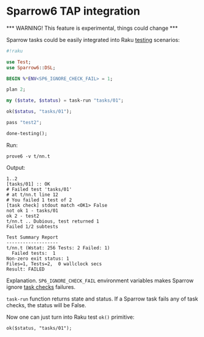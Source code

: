 # Sparrow6 TAP integration

*** WARNING! This feature is experimental, things could change ***

Sparrow tasks could be easily integrated into Raku [testing](https://docs.raku.org/language/testing) scenarios:

```raku
#!raku

use Test;
use Sparrow6::DSL;

BEGIN %*ENV<SP6_IGNORE_CHECK_FAIL> = 1;

plan 2;

my ($state, $status) = task-run "tasks/01";

ok($status, "tasks/01");

pass "test2";

done-testing();

```

Run:

```
prove6 -v t/nn.t
```

Output:

```
1..2
[tasks/01] :: OK
# Failed test 'tasks/01'
# at t/nn.t line 12
# You failed 1 test of 2
[task check] stdout match <OK1> False
not ok 1 - tasks/01
ok 2 - test2
t/nn.t .. Dubious, test returned 1
Failed 1/2 subtests

Test Summary Report
-------------------
t/nn.t (Wstat: 256 Tests: 2 Failed: 1)
  Failed tests:  1
Non-zero exit status: 1
Files=1, Tests=2,  0 wallclock secs
Result: FAILED
```

Explanation. `SP6_IGNORE_CHECK_FAIL` environment variables makes Sparrow 
ignore [task checks](https://github.com/melezhik/Sparrow6/blob/master/documentation/taskchecks.md) failures.

`task-run` function returns state and status. If a Sparrow task fails any of task checks, the status will be False.

Now one can just turn into Raku test `ok()` primitive:

```
ok($status, "tasks/01");
```

